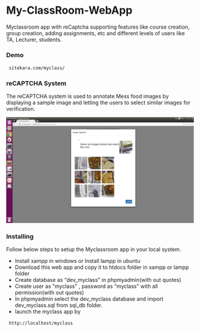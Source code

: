 # My-ClassRoom-WebApp

Myclassroom app with reCaptcha supporting features like course creation, group creation, adding assignments, etc and different levels of users like TA, Lecturer, students.

### Demo
 ```bash
  sitekara.com/myclass/
  ``` 

### reCAPTCHA System

The reCAPTCHA system is used to annotate Mess food images by displaying a sample image and letting the users to select similar images for verification.

![alt tag](recaptcha.png "Description goes here")
### Installing

Follow below steps to setup the Myclassroom app in your local system.

* Install xampp in windows or Install lampp in ubuntu
* Download this web app and copy it to htdocs folder in xampp or lampp folder
* Create database as "dev_myclass" in phpmyadmin(with out quotes)
* Create user as "myclass" , password as "myclass" with all permission(with out quotes)
* In phpmyadmin select the dev_myclass database and import dev_myclass.sql from sql_db folder.
* launch the myclass app by 
 ```bash
  http://localhost/myclass
  ``` 
  


